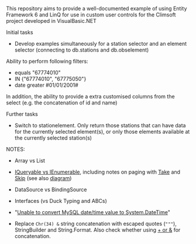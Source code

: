 This repository aims to provide a well-documented example of using Entity Framework 6 and LinQ for use in custom user controls for the Climsoft project developed in VisualBasic.NET

Initial tasks
- Develop examples simultaneously for a station selector and an element selector (connecting to db.stations and db.obselement)

Ability to perform following filters:
- equals "67774010"
- IN {"67774010", "67775050"}
- date greater #01/01/2001#

In addition, the ability to provide a extra customised columns from the select (e.g. the concatenation of id and name)

Further tasks
- Switch to stationelement. Only return those stations that can have data for the currently selected element(s), or only those elements available at the currently selected station(s)

NOTES:
- Array vs List
- [IQueryable vs IEnumerable](https://stackoverflow.com/a/2876655/), including notes on paging with [Take](https://msdn.microsoft.com/en-us/library/bb300906.aspx?f=255&MSPPError=-2147217396) and [Skip](https://msdn.microsoft.com/en-us/library/bb357513.aspx) (see also [diagram](https://stackoverflow.com/a/40013006/))
- DataSource vs BindingSource
- Interfaces (vs Duck Typing and ABCs)
- "[Unable to convert MySQL date/time value to System.DateTime](https://stackoverflow.com/a/5758638/)"

- Replace `Chr(34) &` string concatenation with escaped quotes (`"""`), StringBuilder and String.Format. Also check whether using [+ or &](https://stackoverflow.com/questions/734600/the-difference-between-and-for-joining-strings-in-vb-net) for concatenation.
